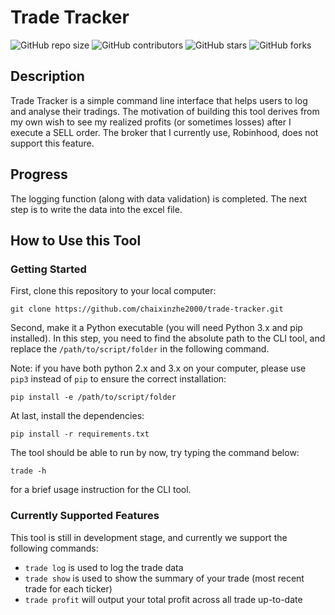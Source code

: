 # Trade Tracker

![GitHub repo size](https://img.shields.io/github/repo-size/chaixinzhe2000/trade-tracker)
![GitHub contributors](https://img.shields.io/github/contributors/chaixinzhe2000/trade-tracker)
![GitHub stars](https://img.shields.io/github/stars/chaixinzhe2000/trade-tracker?style=social)
![GitHub forks](https://img.shields.io/github/forks/chaixinzhe2000/trade-tracker?style=social)

## Description
Trade Tracker is a simple command line interface that helps users to log and analyse their tradings. The motivation of building this tool derives from my own wish to see my realized profits (or sometimes losses) after I execute a SELL order. The broker that I currently use, Robinhood, does not support this feature.

## Progress
The logging function (along with data validation) is completed. The next step is to write the data into the excel file.

## How to Use this Tool
### Getting Started
First, clone this repository to your local computer:
```
git clone https://github.com/chaixinzhe2000/trade-tracker.git
```
Second, make it a Python executable (you will need Python 3.x and pip installed). In this step, you need to find the absolute path to the CLI tool, and replace the `/path/to/script/folder` in the following command.

Note: if you have both python 2.x and 3.x on your computer, please use `pip3` instead of `pip` to ensure the correct installation:
```
pip install -e /path/to/script/folder
```
At last, install the dependencies:
```
pip install -r requirements.txt
```
The tool should be able to run by now, try typing the command below:
```
trade -h
```
for a brief usage instruction for the CLI tool.

### Currently Supported Features
This tool is still in development stage, and currently we support the following commands:  
- `trade log` is used to log the trade data  
- `trade show` is used to show the summary of your trade (most recent trade for each ticker)  
- `trade profit` will output your total profit across all trade up-to-date  
